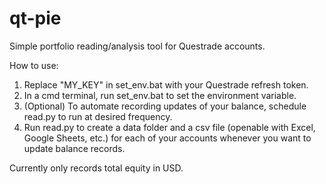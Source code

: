 # qt-pie
Simple portfolio reading/analysis tool for Questrade accounts.

How to use:
1. Replace "MY_KEY" in set_env.bat with your Questrade refresh token.
2. In a cmd terminal, run set_env.bat to set the environment variable.
3. (Optional) To automate recording updates of your balance, schedule read.py to run at desired frequency.
4. Run read.py to create a data folder and a csv file (openable with Excel, Google Sheets, etc.) for each of your accounts whenever you want to update balance records.

Currently only records total equity in USD.
